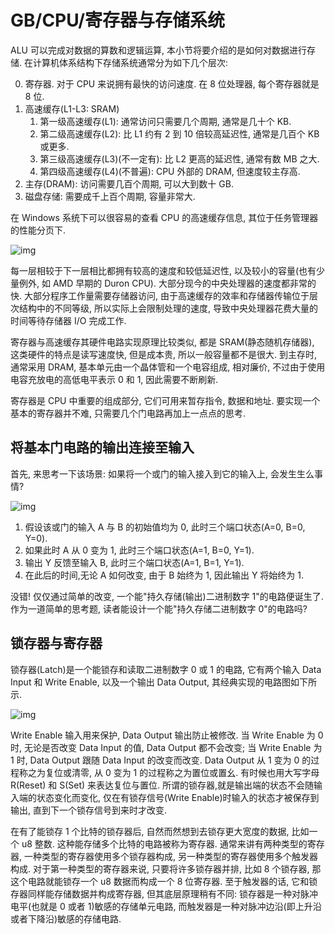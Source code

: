 # GB/CPU/寄存器与存储系统

ALU 可以完成对数据的算数和逻辑运算, 本小节将要介绍的是如何对数据进行存储. 在计算机体系结构下存储系统通常分为如下几个层次:

0. 寄存器. 对于 CPU 来说拥有最快的访问速度. 在 8 位处理器, 每个寄存器就是 8 位.
0. 高速缓存(L1-L3: SRAM)
    1. 第一级高速缓存(L1): 通常访问只需要几个周期, 通常是几十个 KB.
    2. 第二级高速缓存(L2): 比 L1 约有 2 到 10 倍较高延迟性, 通常是几百个 KB 或更多.
    3. 第三级高速缓存(L3)(不一定有): 比 L2 更高的延迟性, 通常有数 MB 之大.
    4. 第四级高速缓存(L4)(不普遍): CPU 外部的 DRAM, 但速度较主存高.
0. 主存(DRAM): 访问需要几百个周期, 可以大到数十 GB.
0. 磁盘存储: 需要成千上百个周期, 容量非常大.

在 Windows 系统下可以很容易的查看 CPU 的高速缓存信息, 其位于任务管理器的性能分页下.

![img](/img/gameboy/cpu/register/windows_sram.png)

每一层相较于下一层相比都拥有较高的速度和较低延迟性, 以及较小的容量(也有少量例外, 如 AMD 早期的 Duron CPU). 大部分现今的中央处理器的速度都非常的快. 大部分程序工作量需要存储器访问, 由于高速缓存的效率和存储器传输位于层次结构中的不同等级, 所以实际上会限制处理的速度, 导致中央处理器花费大量的时间等待存储器 I/O 完成工作.

寄存器与高速缓存其硬件电路实现原理比较类似, 都是 SRAM(静态随机存储器), 这类硬件的特点是读写速度快, 但是成本贵, 所以一般容量都不是很大. 到主存时, 通常采用 DRAM, 基本单元由一个晶体管和一个电容组成, 相对廉价, 不过由于使用电容充放电的高低电平表示 0 和 1, 因此需要不断刷新.

寄存器是 CPU 中重要的组成部分, 它们可用来暂存指令, 数据和地址. 要实现一个基本的寄存器并不难, 只需要几个门电路再加上一点点的思考.

## 将基本门电路的输出连接至输入

首先, 来思考一下该场景: 如果将一个或门的输入接入到它的输入上, 会发生生么事情?

![img](/img/gameboy/cpu/register/or.png)

1. 假设该或门的输入 A 与 B 的初始值均为 0, 此时三个端口状态(A=0, B=0, Y=0).
2. 如果此时 A 从 0 变为 1, 此时三个端口状态(A=1, B=0, Y=1).
3. 输出 Y 反馈至输入 B, 此时三个端口状态(A=1, B=1, Y=1).
4. 在此后的时间,无论 A 如何改变, 由于 B 始终为 1, 因此输出 Y 将始终为 1.

没错! 仅仅通过简单的改变, 一个能"持久存储(输出)二进制数字 1"的电路便诞生了. 作为一道简单的思考题, 读者能设计一个能"持久存储二进制数字 0"的电路吗?

## 锁存器与寄存器

锁存器(Latch)是一个能锁存和读取二进制数字 0 或 1 的电路, 它有两个输入 Data Input 和 Write Enable, 以及一个输出 Data Output, 其经典实现的电路图如下所示.

![img](/img/gameboy/cpu/register/latch.png)

Write Enable 输入用来保护, Data Output 输出防止被修改. 当 Write Enable 为 0 时, 无论是否改变 Data Input 的值, Data Output 都不会改变; 当 Write Enable 为 1 时, Data Output 跟随 Data Input 的改变而改变. Data Output 从 1 变为 0 的过程称之为复位或清零, 从 0 变为 1 的过程称之为置位或置幺. 有时候也用大写字母 R(Reset) 和 S(Set) 来表达复位与置位. 所谓的锁存器,就是输出端的状态不会随输入端的状态变化而变化, 仅在有锁存信号(Write Enable)时输入的状态才被保存到输出, 直到下一个锁存信号到来时才改变.

在有了能锁存 1 个比特的锁存器后, 自然而然想到去锁存更大宽度的数据, 比如一个 u8 整数. 这种能存储多个比特的电路被称为寄存器. 通常来讲有两种类型的寄存器, 一种类型的寄存器使用多个锁存器构成, 另一种类型的寄存器使用多个触发器构成. 对于第一种类型的寄存器来说, 只要将许多锁存器并排, 比如 8 个锁存器, 那这个电路就能锁存一个 u8 数据而构成一个 8 位寄存器. 至于触发器的话, 它和锁存器同样能存储数据并构成寄存器, 但其底层原理稍有不同: 锁存器是一种对脉冲电平(也就是 0 或者 1)敏感的存储单元电路, 而触发器是一种对脉冲边沿(即上升沿或者下降沿)敏感的存储电路.
